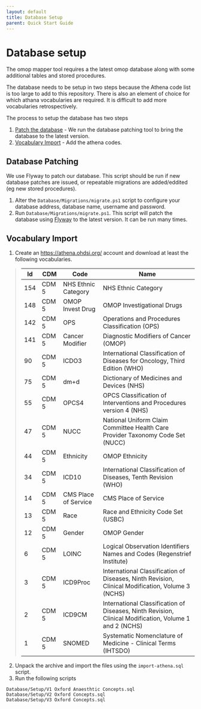 ```yaml
---
layout: default
title: Database Setup
parent: Quick Start Guide
---
```


# Database setup

The omop mapper tool requires a the latest omop database along with some additional tables and stored procedures.

The database needs to be setup in two steps because the Athena code list is too large to add to this repository. There is also an element of choice for which athana vocabularies are required. It is difficult to add more vocabularies retrospectively.

The process to setup the database has two steps

1. [Patch the database](#database-patching) - We run the database patching tool to bring the database to the latest version.
2. [Vocabulary Import](#vocabulary-import) - Add the athena codes.

## Database Patching

We use Flyway to patch our database. This script should be run if new database patches are issued, or repeatable migrations are added/eddited (eg new stored procedures).

1. Alter the `Database/Migrations/migrate.ps1` script to configure your database address, database name, username and password.
2. Run `Database/Migrations/migrate.ps1`. This script will patch the database using [Flyway](https://flywaydb.org/) to the latest version. It can be run many times.

## Vocabulary Import

1. Create an https://athena.ohdsi.org/ account and download at least the following vocabularies.
> | Id |  CDM | Code | Name |
> |-------|-----------|-------------------|-----------------------|
> |154	|	CDM 5	| NHS Ethnic Category	|NHS Ethnic Category |
> |148	|	CDM 5	| OMOP Invest Drug	| OMOP Investigational Drugs|
> |142	|	CDM 5	| OPS	| Operations and Procedures Classification (OPS)|
> |141	|   CDM 5   | Cancer Modifier	| Diagnostic Modifiers of Cancer (OMOP) |
> |90	    |   CDM 5   |ICDO3 |	International Classification of Diseases for Oncology, Third Edition (WHO) |
> |75		|	CDM 5	| dm+d	| Dictionary of Medicines and Devices (NHS)|
> |55		|	CDM 5	| OPCS4| 	OPCS Classification of Interventions and Procedures version 4 (NHS)|
> |47     |   CDM 5   | NUCC  | 	National Uniform Claim Committee Health Care Provider Taxonomy Code Set (NUCC) |
> |44		|	CDM 5	| Ethnicity |	OMOP Ethnicity|
> |34		|	CDM 5	| ICD10	| International Classification of Diseases, Tenth Revision (WHO)|
> |14     |   CDM 5   | CMS Place of Service | CMS Place of Service |
> |13		|	CDM 5	| Race	| Race and Ethnicity Code Set (USBC)|
> |12		|	CDM 5	| Gender|	OMOP Gender|
> |6	    | CDM 5     |  LOINC |	Logical Observation Identifiers Names and Codes (Regenstrief Institute) |
> |3	    |	CDM 5	| ICD9Proc |	International Classification of Diseases, Ninth Revision, Clinical Modification, Volume 3 (NCHS) |
> |2      |	CDM 5	| ICD9CM	| International Classification of Diseases, Ninth Revision, Clinical Modification, Volume 1 and 2 (NCHS) |
> |1		|	CDM 5	| SNOMED	|Systematic Nomenclature of Medicine - Clinical Terms (IHTSDO)|
2. Unpack the archive and import the files using the `import-athena.sql` script.
3. Run the following scripts

```
Database/Setup/V1 Oxford Anaesthtic Concepts.sql
Database/Setup/V2 Oxford Concepts.sql
Database/Setup/V3 Oxford Concepts.sql
```